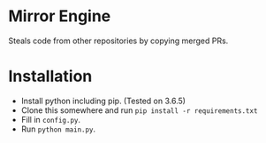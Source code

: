 # Mirror Engine

Steals code from other repositories by copying merged PRs.

# Installation

- Install python including pip. (Tested on 3.6.5)
- Clone this somewhere and run `pip install -r requirements.txt`
- Fill in `config.py`.
- Run `python main.py`.